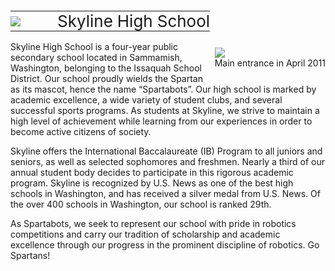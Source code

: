 <!--t About Us: Our school t-->

<table style="margin-top: 20px"><tr><td style="width:60px;padding:0;border:0"><img src="http://www.spartabots.org/images/spartan-head-small.png"/>
</td><td style="text-align:left;vertical-align:middle;padding:0;border:0"><span style="font-size:26px;margin-left:15px">Skyline High School</span></td></tr></table>

<div style="float:right;margin-top:10px;padding-left:10px;padding-bottom:10px">
<img src="http://www.spartabots.org/images/skyline-hs-entrance.jpg"/>
<div>Main entrance in April 2011</div>
</div>

Skyline High School is a four-year public secondary school located in Sammamish, Washington, belonging to the Issaquah School District. Our school proudly wields the Spartan as its mascot, hence the name “Spartabots”. 
Our high school is marked by academic excellence, a wide variety of student clubs, and several successful sports programs. As students at Skyline, we strive to maintain a high level of achievement while learning from our experiences in order to become active citizens of society. 

Skyline offers the International Baccalaureate (IB) Program to all juniors and seniors, as well as selected sophomores and freshmen. Nearly a third of our annual student body decides to participate in this rigorous academic program.
Skyline is recognized by U.S. News as one of the best high schools in Washington, and has received a silver medal from U.S. News. Of the over 400 schools in Washington, our school is ranked 29th.

As Spartabots, we seek to represent our school with pride in robotics competitions and carry our tradition of scholarship and academic excellence through our progress in the prominent discipline of robotics.
Go Spartans!